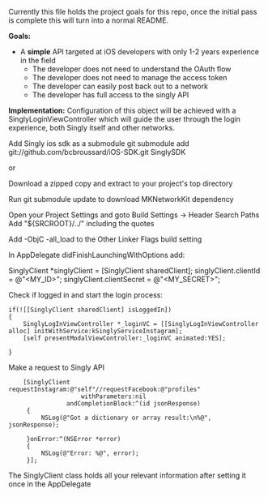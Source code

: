 Currently this file holds the project goals for this repo, once the initial pass is complete this will turn into a normal README.

**Goals:**
* A __simple__ API targeted at iOS developers with only 1-2 years experience in the field
  * The developer does not need to understand the OAuth flow
  * The developer does not need to manage the access token
  * The developer can easily post back out to a network
  * The developer has full access to the singly API

**Implementation:**
Configuration of this object will be achieved with a SinglyLoginViewController which will guide the user
through the login experience, both Singly itself and other networks.

Add Singly ios sdk as a submodule
git submodule add git://github.com/bcbroussard/iOS-SDK.git SinglySDK

or

Download a zipped copy and extract to your project's top directory

Run git submodule update to download MKNetworkKit dependency

Open your Project Settings and goto Build Settings -> Header Search Paths
Add "${SRCROOT}/../" including the quotes

Add 
-ObjC -all_load 
to the Other Linker Flags build setting

In AppDelegate didFinishLaunchingWithOptions add:

SinglyClient *singlyClient = [SinglyClient sharedClient];
singlyClient.clientId = @"<MY_ID>";
singlyClient.clientSecret = @"<MY_SECRET>";


Check if logged in and start the login process:

    if(![[SinglyClient sharedClient] isLoggedIn])
    {
        SinglyLogInViewController *_loginVC = [[SinglyLogInViewController alloc] initWithService:kSinglyServiceInstagram];
        [self presentModalViewController:_loginVC animated:YES];
        
    }
    
    
Make a request to Singly API

        [SinglyClient requestInstagram:@"self"//requestFacebook:@"profiles" 
                        withParameters:nil                                   
                    andCompletionBlock:^(id jsonResponse)
         {
             NSLog(@"Got a dictionary or array result:\n%@", jsonResponse);
             
         }onError:^(NSError *error)
         {
             NSLog(@"Error: %@", error);
         }];
         
The SinglyClient class holds all your relevant information after setting it once in the AppDelegate
